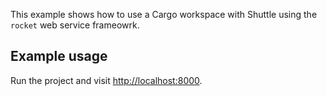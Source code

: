 This example shows how to use a Cargo workspace with Shuttle using the `rocket` web service frameowrk.

## Example usage

Run the project and visit <http://localhost:8000>.
